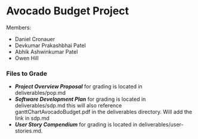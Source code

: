 # Avocado Budget Project
Members:

- Daniel Cronauer
- Devkumar Prakashbhai Patel
- Abhik Ashwinkumar Patel
- Owen Hill

### Files to Grade
- ***Project Overview Proposal*** for grading is located in deliverables/pop.md
- ***Software Development Plan*** for grading is located in deliverables/sdp.md this will also reference ganttChartAvocadoBudget.pdf in the deliverables directory. Will add the link in sdp.md
- ***User Story Compendium*** for grading is located in deliverables/user-stories.md. 
